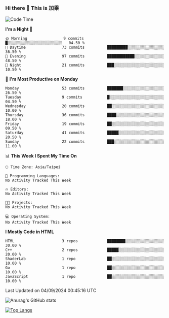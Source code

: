### Hi there 👋 This is 加乘 



<!--START_SECTION:waka-->
![Code Time](http://img.shields.io/badge/Code%20Time-67%20hrs%205%20mins-blue)

**I'm a Night 🦉** 

```text
🌞 Morning                9 commits           █░░░░░░░░░░░░░░░░░░░░░░░░   04.50 % 
🌆 Daytime                73 commits          █████████░░░░░░░░░░░░░░░░   36.50 % 
🌃 Evening                97 commits          ████████████░░░░░░░░░░░░░   48.50 % 
🌙 Night                  21 commits          ███░░░░░░░░░░░░░░░░░░░░░░   10.50 % 
```
📅 **I'm Most Productive on Monday** 

```text
Monday                   53 commits          ███████░░░░░░░░░░░░░░░░░░   26.50 % 
Tuesday                  9 commits           █░░░░░░░░░░░░░░░░░░░░░░░░   04.50 % 
Wednesday                20 commits          ██░░░░░░░░░░░░░░░░░░░░░░░   10.00 % 
Thursday                 36 commits          ████░░░░░░░░░░░░░░░░░░░░░   18.00 % 
Friday                   19 commits          ██░░░░░░░░░░░░░░░░░░░░░░░   09.50 % 
Saturday                 41 commits          █████░░░░░░░░░░░░░░░░░░░░   20.50 % 
Sunday                   22 commits          ███░░░░░░░░░░░░░░░░░░░░░░   11.00 % 
```


📊 **This Week I Spent My Time On** 

```text
🕑︎ Time Zone: Asia/Taipei

💬 Programming Languages: 
No Activity Tracked This Week

🔥 Editors: 
No Activity Tracked This Week

🐱‍💻 Projects: 
No Activity Tracked This Week

💻 Operating System: 
No Activity Tracked This Week
```

**I Mostly Code in HTML** 

```text
HTML                     3 repos             ████████░░░░░░░░░░░░░░░░░   30.00 % 
C++                      2 repos             █████░░░░░░░░░░░░░░░░░░░░   20.00 % 
ShaderLab                1 repo              ██░░░░░░░░░░░░░░░░░░░░░░░   10.00 % 
Go                       1 repo              ██░░░░░░░░░░░░░░░░░░░░░░░   10.00 % 
JavaScript               1 repo              ██░░░░░░░░░░░░░░░░░░░░░░░   10.00 % 
```




 Last Updated on 04/09/2024 00:45:16 UTC
<!--END_SECTION:waka-->


![Anurag's GitHub stats](https://github-readme-stats.vercel.app/api?username=40436michael&show_icons=true)

[![Top Langs](https://github-readme-stats.vercel.app/api/top-langs/?username=40436michael&layout=compact)](https://github.com/anuraghazra/github-readme-stats)



<!--
**40436michael/40436michael** is a ✨ _special_ ✨ repository because its `README.md` (this file) appears on your GitHub profile.

Here are some ideas to get you started:

- 🔭 I’m currently working on ...
- 🌱 I’m currently learning ...
- 👯 I’m looking to collaborate on ...
- 🤔 I’m looking for help with ...
- 💬 Ask me about ...
- 📫 How to reach me: ...
- 😄 Pronouns: ...
- ⚡ Fun fact: ...
-->
